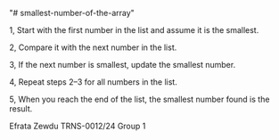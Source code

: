  "# smallest-number-of-the-array"

1, Start with the first number in the list and assume it is the smallest.

2, Compare it with the next number in the list.

3, If the next number is smallest, update the smallest number.

4, Repeat steps 2–3 for all numbers in the list.

5, When you reach the end of the list, the smallest number found is the result.

Efrata Zewdu
TRNS-0012/24
Group 1 
